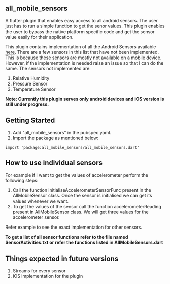 ## all_mobile_sensors
A flutter plugin that enables easy access to all android sensors. The user just has to run a simple function to get the senor values. This plugin enables the user to bypass the native platform specific code and get the sensor value easily for their application.

This plugin contains implementation of all the Android Sensors available [here](https://developer.android.com/guide/topics/sensors). There are a few sensors in this list that have not been implemented. This is because these sensors are mostly not available on a mobile device. However, if the implementation is needed raise an issue so that I can do the same. The sensors not implemented are:

1. Relative Humidity
2. Pressure Sensor
3. Temperature Sensor

**Note: Currently this plugin serves only android devices and iOS version is still under progress.**

## Getting Started

1. Add "all_mobile_sensors" in the pubspec.yaml.
2. Import the package as mentioned below:

```import 'package:all_mobile_sensors/all_mobile_sensors.dart'```

## How to use individual sensors
For example if I want to get the values of accelerometer perform the following steps:
1. Call the function initialiseAccelerometerSensorFunc present in the AllMobileSensor class. Once the sensor is initialised we can get its values whenever we want.
2. To get the values of the sensor call the function accelerometerReading present in AllMobileSensor class. We will get three values for the accelerometer sensor.

Refer example to see the exact implementation for other sensors.

 **To get a list of all sensor functions refer to the file named SensorActivities.txt or refer the functions listed in AllMobileSensors.dart**

## Things expected in future versions
1. Streams for every sensor
2. iOS implementation for the plugin

